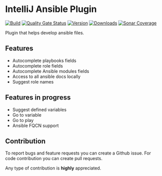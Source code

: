 # IntelliJ Ansible Plugin
[![Build](https://github.com/MSDehghan/AnsiblePlugin/workflows/Build/badge.svg)](https://github.com/MSDehghan/AnsiblePlugin/actions?query=workflow%3ABuild)
[![Quality Gate Status](https://sonarcloud.io/api/project_badges/measure?project=MSDehghan_AnsiblePlugin&metric=alert_status)](https://sonarcloud.io/dashboard?id=MSDehghan_AnsiblePlugin)
[![Version](https://img.shields.io/jetbrains/plugin/v/ir.msdehghan.plugins.ansible.svg)](https://plugins.jetbrains.com/plugin/14893-ansible)
[![Downloads](https://img.shields.io/jetbrains/plugin/d/ir.msdehghan.plugins.ansible.svg)](https://plugins.jetbrains.com/plugin/14893-ansible)
[![Sonar Coverage](https://img.shields.io/sonar/coverage/MSDehghan_AnsiblePlugin?server=https%3A%2F%2Fsonarcloud.io)](https://sonarcloud.io/dashboard?id=MSDehghan_AnsiblePlugin)

Plugin that helps develop ansible files.

## Features
* Autocomplete playbooks fields
* Autocomplete role fields
* Autocomplete Ansible modules fields
* Access to all ansible docs locally
* Suggest role names

## Features in progress
* Suggest defined variables
* Go to variable
* Go to play
* Ansible FQCN support

## Contribution
To report bugs and feature requests you can create a Github issue. For code contribution you can create pull requests.

Any type of contribution is **highly** appreciated.
